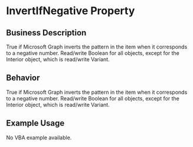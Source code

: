 # InvertIfNegative Property

## Business Description
True if Microsoft Graph inverts the pattern in the item when it corresponds to a negative number. Read/write Boolean for all objects, except for the Interior object, which is read/write Variant.

## Behavior
True if Microsoft Graph inverts the pattern in the item when it corresponds to a negative number. Read/write Boolean for all objects, except for the Interior object, which is read/write Variant.

## Example Usage
No VBA example available.